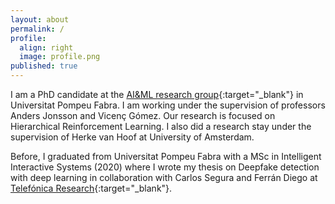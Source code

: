 ```yaml
---
layout: about
permalink: /
profile:
  align: right
  image: profile.png
published: true
---
```


I am a PhD candidate at the [AI&ML research group](https://www.upf.edu/web/ai-ml){:target="_blank"} in Universitat Pompeu Fabra. I am working under the supervision of professors Anders Jonsson and Vicenç Gómez. Our research is focused on Hierarchical Reinforcement Learning. I also did a research stay under the supervision of Herke van Hoof at University of Amsterdam.

Before, I graduated from Universitat Pompeu Fabra with a MSc in Intelligent Interactive Systems (2020) where I wrote my thesis on Deepfake detection with deep learning in collaboration with Carlos Segura and Ferrán Diego at [Telefónica Research](https://www.telefonica.com/en/sustainability-innovation/innovation/){:target="_blank"}. 
